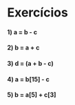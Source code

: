 # Exercícios

#### 1) a = b - c

#### 2) b = a + c

#### 3) d = (a + b - c)

#### 4) a = b[15] - c

#### 5) b = a[5] + c[3]

